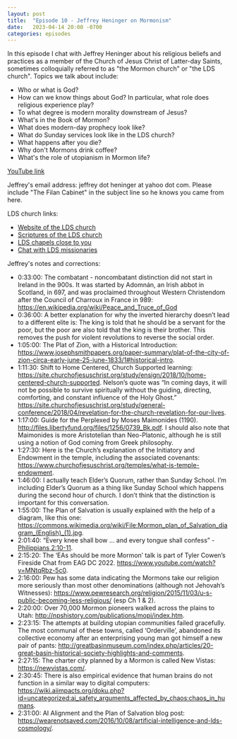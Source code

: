 ```yaml
---
layout: post
title:  "Episode 10 - Jeffrey Heninger on Mormonism"
date:   2023-04-14 20:00 -0700
categories: episodes
---
```


In this episode I chat with Jeffrey Heninger about his religious beliefs and practices as a member of the Church of Jesus Christ of Latter-day Saints, sometimes colloquially referred to as "the Mormon church" or "the LDS church". Topics we talk about include:
 - Who or what is God?
 - How can we know things about God? In particular, what role does religious experience play?
 - To what degree is modern morality downstream of Jesus?
 - What's in the Book of Mormon?
 - What does modern-day prophecy look like?
 - What do Sunday services look like in the LDS church?
 - What happens after you die?
 - Why don't Mormons drink coffee?
 - What's the role of utopianism in Mormon life?

[YouTube link](https://youtu.be/qBFlf4RHQy4)

Jeffrey's email address: jeffrey dot heninger at yahoo dot com. Please include "The Filan Cabinet" in the subject line so he knows you came from here.

LDS church links:
 - [Website of the LDS church](https://www.churchofjesuschrist.org/)
 - [Scriptures of the LDS church](https://www.churchofjesuschrist.org/study/scriptures)
 - [LDS chapels close to you](https://maps.churchofjesuschrist.org/)
 - [Chat with LDS missionaries](https://chat.comeuntochrist.org/chat/)

Jeffrey's notes and corrections:
 - 0:33:00: The combatant - noncombatant distinction did not start in Ireland in the 900s. It was started by Adomnán, an Irish abbot in Scotland, in 697, and was proclaimed throughout Western Christendom after the Council of Charroux in France in 989: <https://en.wikipedia.org/wiki/Peace_and_Truce_of_God>
 - 0:36:00: A better explanation for why the inverted hierarchy doesn’t lead to a different elite is: The king is told that he should be a servant for the poor, but the poor are also told that the king is their brother. This removes the push for violent revolutions to reverse the social order.
 - 1:05:00: The Plat of Zion, with a Historical Introduction: <https://www.josephsmithpapers.org/paper-summary/plat-of-the-city-of-zion-circa-early-june-25-june-1833/1#historical-intro>.
 - 1:11:30: Shift to Home Centered, Church Supported learning: <https://site.churchofjesuschrist.org/study/ensign/2018/10/home-centered-church-supported>. Nelson’s quote was “In coming days, it will not be possible to survive spiritually without the guiding, directing, comforting, and constant influence of the Holy Ghost.” <https://site.churchofjesuschrist.org/study/general-conference/2018/04/revelation-for-the-church-revelation-for-our-lives>.
 - 1:17:00: Guide for the Perplexed by Moses Maimonides (1190). <http://files.libertyfund.org/files/1256/0739_Bk.pdf>. I should also note that Maimonides is more Aristotelian than Neo-Platonic, although he is still using a notion of God coming from Greek philosophy.
 - 1:27:30: Here is the Church’s explanation of the Initiatory and Endowment in the temple, including the associated covenants: <https://www.churchofjesuschrist.org/temples/what-is-temple-endowment>.
 - 1:46:00: I actually teach Elder’s Quorum, rather than Sunday School. I’m including Elder’s Quorum as a thing like Sunday School which happens during the second hour of church. I don’t think that the distinction is important for this conversation.
 - 1:55:00: The Plan of Salvation is usually explained with the help of a diagram, like this one: <https://commons.wikimedia.org/wiki/File:Mormon_plan_of_Salvation_diagram_(English)_(1).jpg>.
 - 2:01:40: “Every knee shall bow … and every tongue shall confess” - [Philippians 2:10-11](https://www.churchofjesuschrist.org/study/scriptures/nt/philip/2?lang=eng).
 - 2:15:20: The ‘EAs should be more Mormon’ talk is part of Tyler Cowen’s Fireside Chat from EAG DC 2022. <https://www.youtube.com/watch?v=MNtqRbz-5c0>.
 - 2:16:00: Pew has some data indicating the Mormons take our religion more seriously than most other denominations (although not Jehovah’s Witnesses): <https://www.pewresearch.org/religion/2015/11/03/u-s-public-becoming-less-religious/> (esp Ch 1 & 2).
 - 2:20:00: Over 70,000 Mormon pioneers walked across the plains to Utah: <http://npshistory.com/publications/mopi/index.htm>.
 - 2:23:15: The attempts at building utopian communities failed gracefully. The most communal of these towns, called ‘Orderville’, abandoned its collective economy after an enterprising young man got himself a new pair of pants: <http://greatbasinmuseum.com/index.php/articles/20-great-basin-historical-society-highlights-and-comments>.
 - 2:27:15: The charter city planned by a Mormon is called New Vistas: <https://newvistas.com/>.
 - 2:30:45: There is also empirical evidence that human brains do not function in a similar way to digital computers: <https://wiki.aiimpacts.org/doku.php?id=uncategorized:ai_safety_arguments_affected_by_chaos:chaos_in_humans>.
 - 2:31:00: AI Alignment and the Plan of Salvation blog post: <https://wearenotsaved.com/2016/10/08/artificial-intelligence-and-lds-cosmology/>.
